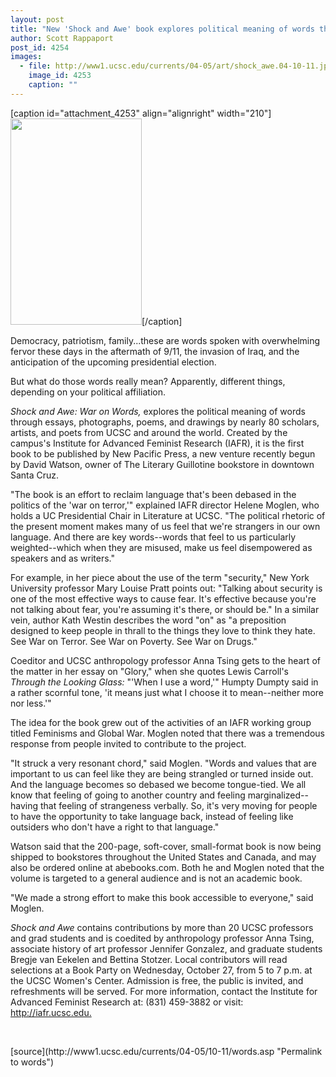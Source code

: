 ```yaml
---
layout: post
title: "New 'Shock and Awe' book explores political meaning of words through essays, photographs, and poems"
author: Scott Rappaport
post_id: 4254
images:
  - file: http://www1.ucsc.edu/currents/04-05/art/shock_awe.04-10-11.jpg
    image_id: 4253
    caption: ""
---
```


[caption id="attachment_4253" align="alignright" width="210"]<a href="http://localhost/mysite/wp-content/uploads/2004/10/shock_awe.04-10-11.jpg"><img class="size-full wp-image-4253" src="http://localhost/mysite/wp-content/uploads/2004/10/shock_awe.04-10-11.jpg" alt="" width="210" height="330" /></a>[/caption]
<a name="content" id="content"></a>
<p>
  Democracy, patriotism, family...these are words spoken with overwhelming fervor these days in the aftermath of 9/11, the invasion of Iraq, and the anticipation of the upcoming presidential election.
</p>
<p>
  But what do those words really mean? Apparently, different things, depending on your political affiliation.
</p>
<p>
  <i>Shock and Awe: War on Words,</i> explores the political meaning of words through essays, photographs, poems, and drawings by nearly 80 scholars, artists, and poets from UCSC and around the world. Created by the campus's Institute for Advanced Feminist Research (IAFR), it is the first book to be published by New Pacific Press, a new venture recently begun by David Watson, owner of The Literary Guillotine bookstore in downtown Santa Cruz.
</p>
<p>
  "The book is an effort to reclaim language that's been debased in the politics of the 'war on terror,'" explained IAFR director Helene Moglen, who holds a UC Presidential Chair in Literature at UCSC. "The political rhetoric of the present moment makes many of us feel that we're strangers in our own language. And there are key words--words that feel to us particularly weighted--which when they are misused, make us feel disempowered as speakers and as writers."
</p>
<p>
  For example, in her piece about the use of the term "security," New York University professor Mary Louise Pratt points out: "Talking about security is one of the most effective ways to cause fear. It's effective because you're not talking about fear, you're assuming it's there, or should be." In a similar vein, author Kath Westin describes the word "on" as "a preposition designed to keep people in thrall to the things they love to think they hate. See War on Terror. See War on Poverty. See War on Drugs."
</p>
<p>
  Coeditor and UCSC anthropology professor Anna Tsing gets to the heart of the matter in her essay on "Glory," when she quotes Lewis Carroll's <i>Through the Looking Glass:</i> "'When I use a word,'" Humpty Dumpty said in a rather scornful tone, 'it means just what I choose it to mean--neither more nor less.'"
</p>
<p>
  The idea for the book grew out of the activities of an IAFR working group titled Feminisms and Global War. Moglen noted that there was a tremendous response from people invited to contribute to the project.
</p>
<p>
  "It struck a very resonant chord," said Moglen. "Words and values that are important to us can feel like they are being strangled or turned inside out. And the language becomes so debased we become tongue-tied. We all know that feeling of going to another country and feeling marginalized--having that feeling of strangeness verbally. So, it's very moving for people to have the opportunity to take language back, instead of feeling like outsiders who don't have a right to that language."
</p>
<p>
  Watson said that the 200-page, soft-cover, small-format book is now being shipped to bookstores throughout the United States and Canada, and may also be ordered online at abebooks.com. Both he and Moglen noted that the volume is targeted to a general audience and is not an academic book.
</p>
<p>
  "We made a strong effort to make this book accessible to everyone," said Moglen.
</p>
<p>
  <i>Shock and Awe</i> contains contributions by more than 20 UCSC professors and grad students and is coedited by anthropology professor Anna Tsing, associate history of art professor Jennifer Gonzalez, and graduate students Bregje van Eekelen and Bettina Stotzer. Local contributors will read selections at a Book Party on Wednesday, October 27, from 5 to 7 p.m. at the UCSC Women's Center. Admission is free, the public is invited, and refreshments will be served. For more information, contact the Institute for Advanced Feminist Research at: (831) 459-3882 or visit: <a href="http://iafr.ucsc.edu">http://iafr.ucsc.edu.</a><br>
</p><br>
<form>

</form>
<p>

</p>
[source](http://www1.ucsc.edu/currents/04-05/10-11/words.asp "Permalink to words")
